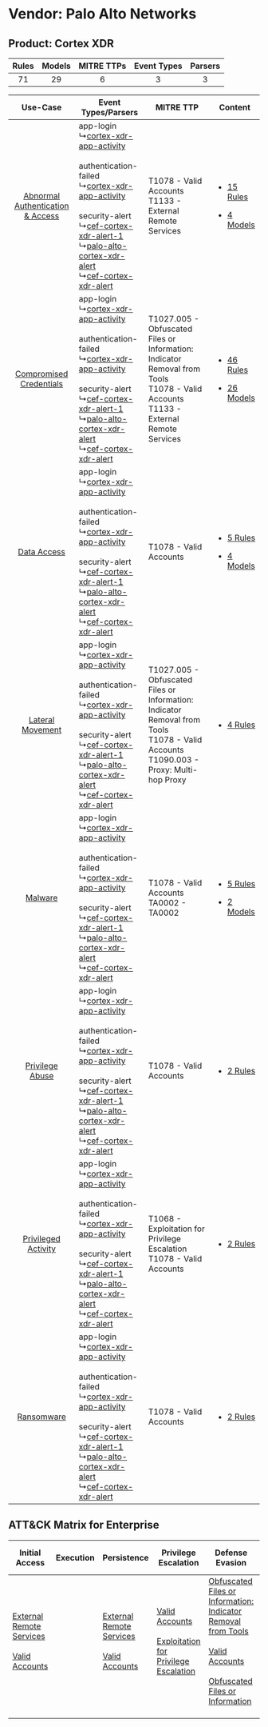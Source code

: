 Vendor: Palo Alto Networks
==========================
Product: Cortex XDR
-------------------
| Rules | Models | MITRE TTPs | Event Types | Parsers |
|:-----:|:------:|:----------:|:-----------:|:-------:|
|  71   |   29   |     6      |      3      |    3    |

|    Use-Case    | Event Types/Parsers    | MITRE TTP    | Content    |
|:----:| ---- | ---- | ---- |
| [Abnormal Authentication & Access](../../../UseCases/uc_abnormal_authentication_&_access.md) |  app-login<br> ↳[cortex-xdr-app-activity](Ps/pC_cortexxdrappactivity.md)<br><br> authentication-failed<br> ↳[cortex-xdr-app-activity](Ps/pC_cortexxdrappactivity.md)<br><br> security-alert<br> ↳[cef-cortex-xdr-alert-1](Ps/pC_cefcortexxdralert1.md)<br> ↳[palo-alto-cortex-xdr-alert](Ps/pC_paloaltocortexxdralert.md)<br> ↳[cef-cortex-xdr-alert](Ps/pC_cefcortexxdralert.md)<br> | T1078 - Valid Accounts<br>T1133 - External Remote Services<br>    | [<ul><li>15 Rules</li></ul><ul><li>4 Models</li></ul>](RM/r_m_palo_alto_networks_cortex_xdr_Abnormal_Authentication_&_Access.md) |
|          [Compromised Credentials](../../../UseCases/uc_compromised_credentials.md)          |  app-login<br> ↳[cortex-xdr-app-activity](Ps/pC_cortexxdrappactivity.md)<br><br> authentication-failed<br> ↳[cortex-xdr-app-activity](Ps/pC_cortexxdrappactivity.md)<br><br> security-alert<br> ↳[cef-cortex-xdr-alert-1](Ps/pC_cefcortexxdralert1.md)<br> ↳[palo-alto-cortex-xdr-alert](Ps/pC_paloaltocortexxdralert.md)<br> ↳[cef-cortex-xdr-alert](Ps/pC_cefcortexxdralert.md)<br> | T1027.005 - Obfuscated Files or Information: Indicator Removal from Tools<br>T1078 - Valid Accounts<br>T1133 - External Remote Services<br>   | [<ul><li>46 Rules</li></ul><ul><li>26 Models</li></ul>](RM/r_m_palo_alto_networks_cortex_xdr_Compromised_Credentials.md)         |
|    [Data Access](../../../UseCases/uc_data_access.md)    |  app-login<br> ↳[cortex-xdr-app-activity](Ps/pC_cortexxdrappactivity.md)<br><br> authentication-failed<br> ↳[cortex-xdr-app-activity](Ps/pC_cortexxdrappactivity.md)<br><br> security-alert<br> ↳[cef-cortex-xdr-alert-1](Ps/pC_cefcortexxdralert1.md)<br> ↳[palo-alto-cortex-xdr-alert](Ps/pC_paloaltocortexxdralert.md)<br> ↳[cef-cortex-xdr-alert](Ps/pC_cefcortexxdralert.md)<br> | T1078 - Valid Accounts<br>    | [<ul><li>5 Rules</li></ul><ul><li>4 Models</li></ul>](RM/r_m_palo_alto_networks_cortex_xdr_Data_Access.md)    |
|    [Lateral Movement](../../../UseCases/uc_lateral_movement.md)    |  app-login<br> ↳[cortex-xdr-app-activity](Ps/pC_cortexxdrappactivity.md)<br><br> authentication-failed<br> ↳[cortex-xdr-app-activity](Ps/pC_cortexxdrappactivity.md)<br><br> security-alert<br> ↳[cef-cortex-xdr-alert-1](Ps/pC_cefcortexxdralert1.md)<br> ↳[palo-alto-cortex-xdr-alert](Ps/pC_paloaltocortexxdralert.md)<br> ↳[cef-cortex-xdr-alert](Ps/pC_cefcortexxdralert.md)<br> | T1027.005 - Obfuscated Files or Information: Indicator Removal from Tools<br>T1078 - Valid Accounts<br>T1090.003 - Proxy: Multi-hop Proxy<br> | [<ul><li>4 Rules</li></ul>](RM/r_m_palo_alto_networks_cortex_xdr_Lateral_Movement.md)    |
|    [Malware](../../../UseCases/uc_malware.md)    |  app-login<br> ↳[cortex-xdr-app-activity](Ps/pC_cortexxdrappactivity.md)<br><br> authentication-failed<br> ↳[cortex-xdr-app-activity](Ps/pC_cortexxdrappactivity.md)<br><br> security-alert<br> ↳[cef-cortex-xdr-alert-1](Ps/pC_cefcortexxdralert1.md)<br> ↳[palo-alto-cortex-xdr-alert](Ps/pC_paloaltocortexxdralert.md)<br> ↳[cef-cortex-xdr-alert](Ps/pC_cefcortexxdralert.md)<br> | T1078 - Valid Accounts<br>TA0002 - TA0002<br>    | [<ul><li>5 Rules</li></ul><ul><li>2 Models</li></ul>](RM/r_m_palo_alto_networks_cortex_xdr_Malware.md)    |
|    [Privilege Abuse](../../../UseCases/uc_privilege_abuse.md)    |  app-login<br> ↳[cortex-xdr-app-activity](Ps/pC_cortexxdrappactivity.md)<br><br> authentication-failed<br> ↳[cortex-xdr-app-activity](Ps/pC_cortexxdrappactivity.md)<br><br> security-alert<br> ↳[cef-cortex-xdr-alert-1](Ps/pC_cefcortexxdralert1.md)<br> ↳[palo-alto-cortex-xdr-alert](Ps/pC_paloaltocortexxdralert.md)<br> ↳[cef-cortex-xdr-alert](Ps/pC_cefcortexxdralert.md)<br> | T1078 - Valid Accounts<br>    | [<ul><li>2 Rules</li></ul>](RM/r_m_palo_alto_networks_cortex_xdr_Privilege_Abuse.md)    |
|    [Privileged Activity](../../../UseCases/uc_privileged_activity.md)    |  app-login<br> ↳[cortex-xdr-app-activity](Ps/pC_cortexxdrappactivity.md)<br><br> authentication-failed<br> ↳[cortex-xdr-app-activity](Ps/pC_cortexxdrappactivity.md)<br><br> security-alert<br> ↳[cef-cortex-xdr-alert-1](Ps/pC_cefcortexxdralert1.md)<br> ↳[palo-alto-cortex-xdr-alert](Ps/pC_paloaltocortexxdralert.md)<br> ↳[cef-cortex-xdr-alert](Ps/pC_cefcortexxdralert.md)<br> | T1068 - Exploitation for Privilege Escalation<br>T1078 - Valid Accounts<br>    | [<ul><li>2 Rules</li></ul>](RM/r_m_palo_alto_networks_cortex_xdr_Privileged_Activity.md)    |
|    [Ransomware](../../../UseCases/uc_ransomware.md)    |  app-login<br> ↳[cortex-xdr-app-activity](Ps/pC_cortexxdrappactivity.md)<br><br> authentication-failed<br> ↳[cortex-xdr-app-activity](Ps/pC_cortexxdrappactivity.md)<br><br> security-alert<br> ↳[cef-cortex-xdr-alert-1](Ps/pC_cefcortexxdralert1.md)<br> ↳[palo-alto-cortex-xdr-alert](Ps/pC_paloaltocortexxdralert.md)<br> ↳[cef-cortex-xdr-alert](Ps/pC_cefcortexxdralert.md)<br> | T1078 - Valid Accounts<br>    | [<ul><li>2 Rules</li></ul>](RM/r_m_palo_alto_networks_cortex_xdr_Ransomware.md)    |

ATT&CK Matrix for Enterprise
----------------------------
| Initial Access                                                                                                                                   | Execution | Persistence                                                                                                                                      | Privilege Escalation                                                                                                                                          | Defense Evasion                                                                                                                                                                                                                                                               | Credential Access | Discovery | Lateral Movement | Collection | Command and Control                                                                                                                       | Exfiltration | Impact |
| ------------------------------------------------------------------------------------------------------------------------------------------------ | --------- | ------------------------------------------------------------------------------------------------------------------------------------------------ | ------------------------------------------------------------------------------------------------------------------------------------------------------------- | ----------------------------------------------------------------------------------------------------------------------------------------------------------------------------------------------------------------------------------------------------------------------------- | ----------------- | --------- | ---------------- | ---------- | ----------------------------------------------------------------------------------------------------------------------------------------- | ------------ | ------ |
| [External Remote Services](https://attack.mitre.org/techniques/T1133)<br><br>[Valid Accounts](https://attack.mitre.org/techniques/T1078)<br><br> |           | [External Remote Services](https://attack.mitre.org/techniques/T1133)<br><br>[Valid Accounts](https://attack.mitre.org/techniques/T1078)<br><br> | [Valid Accounts](https://attack.mitre.org/techniques/T1078)<br><br>[Exploitation for Privilege Escalation](https://attack.mitre.org/techniques/T1068)<br><br> | [Obfuscated Files or Information: Indicator Removal from Tools](https://attack.mitre.org/techniques/T1027/005)<br><br>[Valid Accounts](https://attack.mitre.org/techniques/T1078)<br><br>[Obfuscated Files or Information](https://attack.mitre.org/techniques/T1027)<br><br> |                   |           |                  |            | [Proxy: Multi-hop Proxy](https://attack.mitre.org/techniques/T1090/003)<br><br>[Proxy](https://attack.mitre.org/techniques/T1090)<br><br> |              |        |